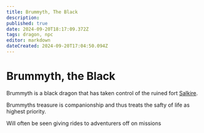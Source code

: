 ```yaml
---
title: Brummyth, The Black
description: 
published: true
date: 2024-09-20T18:17:09.372Z
tags: dragon, npc
editor: markdown
dateCreated: 2024-09-20T17:04:50.094Z
---
```


# Brummyth, the Black
Brummyth is a black dragon that has taken control of the ruined fort [Salkire](/locations/towns/salkire-fort).

Brummyths treasure is companionship and thus treats the safty of life as highest priority.

Will often be seen giving rides to adventurers off on missions